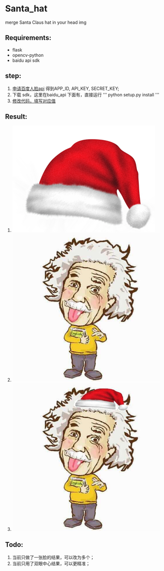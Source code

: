 # Santa_hat
merge Santa Claus hat in your head img
## Requirements:
  - flask
  - opencv-python
  - baidu api sdk
## step:
1. [申请百度人脸api](https://cloud.baidu.com/doc/FACE/Face-API.html#.E8.BF.94.E5.9B.9E.E8.AF.B4.E6.98.8E)
得到APP_ID, API_KEY, SECRET_KEY;
2. 下载 sdk，这里在baidu_api 下面有，直接运行 
'''
python setup.py install
'''
3. [修改代码，填写对应值](https://github.com/adrianhust/Santa_hat/blob/master/face.py)
## Result:
1. ![圣诞帽](https://github.com/adrianhust/Santa_hat/blob/master/Santa-hat-icon.png)
2. ![有人脸的头像](https://github.com/adrianhust/Santa_hat/blob/master/Ei.jpeg)
3. ![结果](https://github.com/adrianhust/Santa_hat/blob/master/Ei_hat.jpeg)
## Todo:
1. 当前只做了一张脸的结果，可以改为多个；
2. 当前只用了双眼中心结果，可以更精准；
